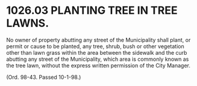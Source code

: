 1026.03 PLANTING TREE IN TREE LAWNS.
====================================

No owner of property abutting any street of the Municipality shall
plant, or permit or cause to be planted, any tree, shrub, bush or other
vegetation other than lawn grass within the area between the sidewalk
and the curb abutting any street of the Municipality, which area is
commonly known as the tree lawn, without the express written permission
of the City Manager.

(Ord. 98-43. Passed 10-1-98.)
